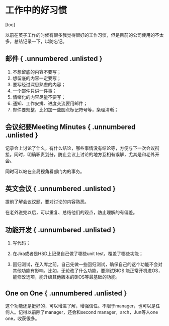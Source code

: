 # 工作中的好习惯

[toc]

以前在英子工作的时候有很多我觉得很好的工作习惯，但是目前的公司使用的不太多，总结记录一下，以防忘记。

## 邮件 { .unnumbered .unlisted }

1. 不想留底的内容不要写；
1. 想留底的内容一定要写；
1. 要写经过深思熟虑的内容；
1. 一个邮件只讲一件事；
1. 情绪化的内容尽量不要写；
1. 通知、工作安排、进度交流要用邮件；
1. 邮件要规整，比如加一些圆点标记符号等，条理清晰；

## 会议纪要Meeting Minutes { .unnumbered .unlisted }

记录会上讨论了什么，有什么结论，哪些事情没有结论等，方便与下一次会议衔接。同时，明确职责划分，防止会议上讨论的地方互相有误解，尤其是和老外开会。

同时可以站在全局视角看部门内的事务。

## 英文会议 { .unnumbered .unlisted }

提前了解会议议题，要对讨论的内容熟悉。

在老外说完以后，可以重复、总结他们的观点，防止理解的有偏差。

## 功能开发 { .unnumbered .unlisted }

1. 写代码；

1. 在Jira或者是HSD上记录自己做了哪些unit test，覆盖了哪些功能；

1. 回归测试，在入库之前，自己先做一些回归测试，确保自己的这个功能不会对其他功能有影响。比如，无论改了什么功能，要测试BIOS 能正常开机进OS，能修改选项，能升级其他版本的BIOS等最基础的功能。

## One on One { .unnumbered .unlisted }

这个功能还是挺好的，可以增进了解，增强信任。不限于manager，也可以是任何人。记得以前除了manager，还会和second manager，arch，Jun等人one one，收获很多。